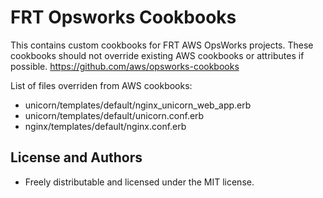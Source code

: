 FRT Opsworks Cookbooks
======================

This contains custom cookbooks for FRT AWS OpsWorks projects.  These cookbooks should not override existing AWS cookbooks or attributes if possible.
https://github.com/aws/opsworks-cookbooks

List of files overriden from AWS cookbooks:

- unicorn/templates/default/nginx_unicorn_web_app.erb
- unicorn/templates/default/unicorn.conf.erb
- nginx/templates/default/nginx.conf.erb

License and Authors
-------------------
* Freely distributable and licensed under the MIT license.
